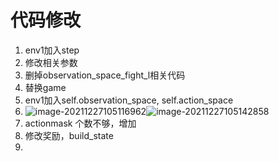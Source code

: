 # 代码修改

1. env1加入step
2. 修改相关参数
3. 删掉observation_space_fight_l相关代码
4. 替换game
5. env1加入self.observation_space, self.action_space
6. ![image-20211227105116962](C:\Users\longyuan\AppData\Roaming\Typora\typora-user-images\image-20211227105116962.png)![image-20211227105142858](C:\Users\longyuan\AppData\Roaming\Typora\typora-user-images\image-20211227105142858.png)
7. actionmask 个数不够，增加
8. 修改奖励，build_state
9. 

